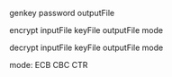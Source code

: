 
genkey password outputFile   

encrypt inputFile keyFile outputFile mode

decrypt inputFile keyFile outputFile mode

mode:
    ECB
    CBC
    CTR